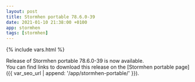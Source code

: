 ```yaml
---
layout: post
title: Stormhen portable 78.6.0-39
date: 2021-01-10 21:38:00 +0100
app: stormhen
tags: [stormhen]
---
```

{% include vars.html %}

Release of Stormhen portable 78.6.0-39 is now available.<br />
You can find links to download this release on the [Stormhen portable page]({{ var_seo_url | append: '/app/stormhen-portable/' }}).
